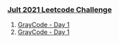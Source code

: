 ### [Jult 2021 Leetcode Challenge](https://leetcode.com/explore/featured/card/july-leetcoding-challenge-2021/)

1. [GrayCode - Day 1](/_2021/_07_july2021/Day_01_89_Gray_Code.java)
2. [GrayCode - Day 1](/_2021/_07_july2021/Day_02_658_Find_K_Closest_Elements.java)
